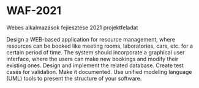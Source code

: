 # WAF-2021
Webes alkalmazások fejlesztése 2021 projektfeladat

Design a WEB-based application for resource management, where resources can be booked like meeting rooms, laboratories, cars, etc. for a certain period of time. The system should incorporate a graphical user interface, where the users can make new bookings and modify their existing ones. Design and implement the related database. 
Create test cases for validation. Make it documented. Use unified modeling language (UML) tools to present the structure of your software.